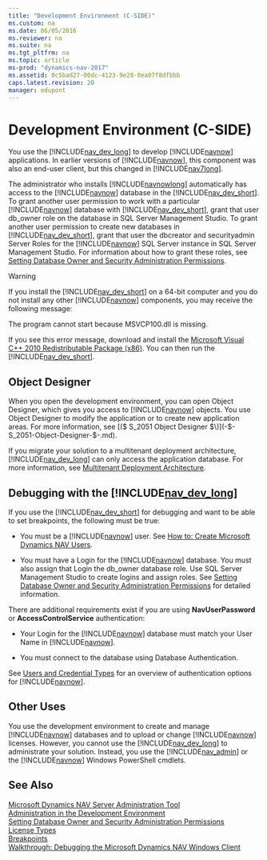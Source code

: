 ```yaml
---
title: "Development Environment (C-SIDE)"
ms.custom: na
ms.date: 06/05/2016
ms.reviewer: na
ms.suite: na
ms.tgt_pltfrm: na
ms.topic: article
ms-prod: "dynamics-nav-2017"
ms.assetid: 0c5bad27-00dc-4123-9e28-0ea07f8dfbbb
caps.latest.revision: 20
manager: edupont
---
```

# Development Environment (C-SIDE)
You use the [!INCLUDE[nav_dev_long](includes/nav_dev_long_md.md)] to develop [!INCLUDE[navnow](includes/navnow_md.md)] applications. In earlier versions of [!INCLUDE[navnow](includes/navnow_md.md)], this component was also an end-user client, but this changed in [!INCLUDE[nav7long](includes/nav7long_md.md)].  
  
 The administrator who installs [!INCLUDE[navnowlong](includes/navnowlong_md.md)] automatically has access to the [!INCLUDE[navnow](includes/navnow_md.md)] database in the [!INCLUDE[nav_dev_short](includes/nav_dev_short_md.md)]. To grant another user permission to work with a particular [!INCLUDE[navnow](includes/navnow_md.md)] database with [!INCLUDE[nav_dev_short](includes/nav_dev_short_md.md)], grant that user db\_owner role on the database in SQL Server Management Studio. To grant another user permission to create new databases in [!INCLUDE[nav_dev_short](includes/nav_dev_short_md.md)], grant that user the dbcreator and securityadmin Server Roles for the [!INCLUDE[navnow](includes/navnow_md.md)] SQL Server instance in SQL Server Management Studio. For information about how to grant these roles, see [Setting Database Owner and Security Administration Permissions](Setting-Database-Owner-and-Security-Administration-Permissions.md).  
  
> [!WARNING]  
>  If you install the [!INCLUDE[nav_dev_short](includes/nav_dev_short_md.md)] on a 64-bit computer and you do not install any other [!INCLUDE[navnow](includes/navnow_md.md)] components, you may receive the following message:  
>   
>  The program cannot start because MSVCP100.dll is missing.  
>   
>  If you see this error message, download and install the [Microsoft Visual C++ 2010 Redistributable Package \(x86\)](http://go.microsoft.com/fwlink/?LinkId=253073). You can then run the [!INCLUDE[nav_dev_short](includes/nav_dev_short_md.md)].  
  
## Object Designer  
 When you open the development environment, you can open Object Designer, which gives you access to [!INCLUDE[navnow](includes/navnow_md.md)] objects. You use Object Designer to modify the application or to create new application areas. For more information, see [\($ S\_2051 Object Designer $\)](-$-S_2051-Object-Designer-$-.md).  
  
 If you migrate your solution to a multitenant deployment architecture, [!INCLUDE[nav_dev_long](includes/nav_dev_long_md.md)] can only access the application database. For more information, see [Multitenant Deployment Architecture](Multitenant-Deployment-Architecture.md).  
  
## Debugging with the [!INCLUDE[nav_dev_long](includes/nav_dev_long_md.md)]  
 If you use the [!INCLUDE[nav_dev_short](includes/nav_dev_short_md.md)] for debugging and want to be able to set breakpoints, the following must be true:  
  
-   You must be a [!INCLUDE[navnow](includes/navnow_md.md)] user. See [How to: Create Microsoft Dynamics NAV Users](How-to--Create-Microsoft-Dynamics-NAV-Users.md).  
  
-   You must have a Login for the [!INCLUDE[navnow](includes/navnow_md.md)] database. You must also assign that Login the db\_owner database role. Use SQL Server Management Studio to create logins and assign roles. See [Setting Database Owner and Security Administration Permissions](Setting-Database-Owner-and-Security-Administration-Permissions.md) for detailed information.  
  
 There are additional requirements exist if you are using **NavUserPassword** or **AccessControlService** authentication:  
  
-   Your Login for the [!INCLUDE[navnow](includes/navnow_md.md)] database must match your User Name in [!INCLUDE[navnow](includes/navnow_md.md)].  
  
-   You must connect to the database using Database Authentication.  
  
 See [Users and Credential Types](Users-and-Credential-Types.md) for an overview of authentication options for [!INCLUDE[navnow](includes/navnow_md.md)].  
  
## Other Uses  
 You use the development environment to create and manage [!INCLUDE[navnow](includes/navnow_md.md)] databases and to upload or change [!INCLUDE[navnow](includes/navnow_md.md)] licenses. However, you cannot use the [!INCLUDE[nav_dev_long](includes/nav_dev_long_md.md)] to administrate your solution. Instead, you use the [!INCLUDE[nav_admin](includes/nav_admin_md.md)] or the [!INCLUDE[navnow](includes/navnow_md.md)] Windows PowerShell cmdlets.  
  
## See Also  
 [Microsoft Dynamics NAV Server Administration Tool](Microsoft-Dynamics-NAV-Server-Administration-Tool.md)   
 [Administration in the Development Environment](Administration-in-the-Development-Environment.md)   
 [Setting Database Owner and Security Administration Permissions](Setting-Database-Owner-and-Security-Administration-Permissions.md)   
 [License Types](License-Types.md)   
 [Breakpoints](Breakpoints.md)   
 [Walkthrough: Debugging the Microsoft Dynamics NAV Windows Client](Walkthrough--Debugging-the-Microsoft-Dynamics-NAV-Windows-Client.md)